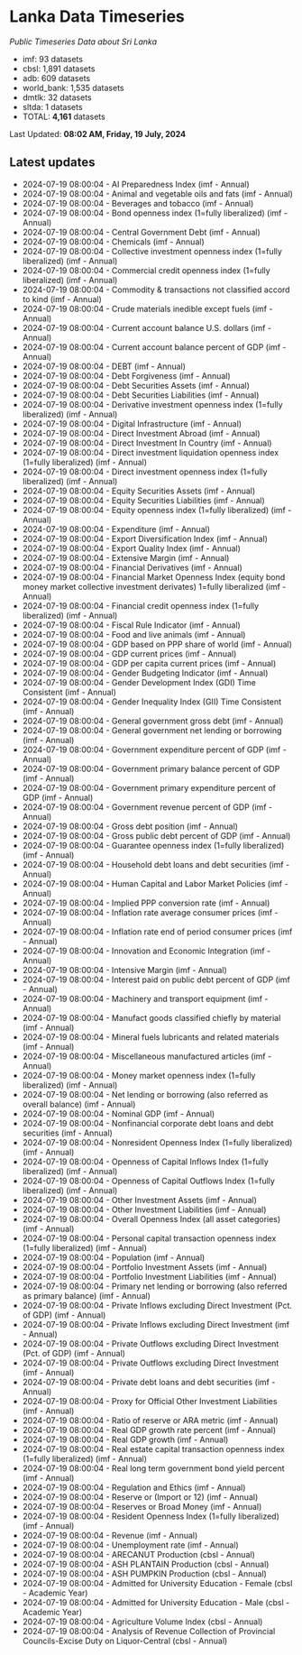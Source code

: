 # Lanka Data Timeseries
*Public Timeseries Data about Sri Lanka*

* imf: 93 datasets
* cbsl: 1,891 datasets
* adb: 609 datasets
* world_bank: 1,535 datasets
* dmtlk: 32 datasets
* sltda: 1 datasets
* TOTAL: **4,161** datasets

Last Updated: **08:02 AM, Friday, 19 July, 2024**

## Latest updates

* 2024-07-19 08:00:04 - AI Preparedness Index (imf - Annual)
* 2024-07-19 08:00:04 - Animal and vegetable oils and fats (imf - Annual)
* 2024-07-19 08:00:04 - Beverages and tobacco (imf - Annual)
* 2024-07-19 08:00:04 - Bond openness index (1=fully liberalized) (imf - Annual)
* 2024-07-19 08:00:04 - Central Government Debt (imf - Annual)
* 2024-07-19 08:00:04 - Chemicals (imf - Annual)
* 2024-07-19 08:00:04 - Collective investment openness index (1=fully liberalized) (imf - Annual)
* 2024-07-19 08:00:04 - Commercial credit openness index (1=fully liberalized) (imf - Annual)
* 2024-07-19 08:00:04 - Commodity & transactions not classified accord to kind (imf - Annual)
* 2024-07-19 08:00:04 - Crude materials inedible except fuels (imf - Annual)
* 2024-07-19 08:00:04 - Current account balance U.S. dollars (imf - Annual)
* 2024-07-19 08:00:04 - Current account balance percent of GDP (imf - Annual)
* 2024-07-19 08:00:04 - DEBT (imf - Annual)
* 2024-07-19 08:00:04 - Debt Forgiveness (imf - Annual)
* 2024-07-19 08:00:04 - Debt Securities Assets (imf - Annual)
* 2024-07-19 08:00:04 - Debt Securities Liabilities (imf - Annual)
* 2024-07-19 08:00:04 - Derivative investment openness index (1=fully liberalized) (imf - Annual)
* 2024-07-19 08:00:04 - Digital Infrastructure (imf - Annual)
* 2024-07-19 08:00:04 - Direct Investment Abroad (imf - Annual)
* 2024-07-19 08:00:04 - Direct Investment In Country (imf - Annual)
* 2024-07-19 08:00:04 - Direct investment liquidation openness index (1=fully liberalized) (imf - Annual)
* 2024-07-19 08:00:04 - Direct investment openness index (1=fully liberalized) (imf - Annual)
* 2024-07-19 08:00:04 - Equity Securities Assets (imf - Annual)
* 2024-07-19 08:00:04 - Equity Securities Liabilities (imf - Annual)
* 2024-07-19 08:00:04 - Equity openness index (1=fully liberalized) (imf - Annual)
* 2024-07-19 08:00:04 - Expenditure (imf - Annual)
* 2024-07-19 08:00:04 - Export Diversification Index (imf - Annual)
* 2024-07-19 08:00:04 - Export Quality Index (imf - Annual)
* 2024-07-19 08:00:04 - Extensive Margin (imf - Annual)
* 2024-07-19 08:00:04 - Financial Derivatives (imf - Annual)
* 2024-07-19 08:00:04 - Financial Market Openness Index (equity bond money market collective investment derivates) 1=fully liberalized (imf - Annual)
* 2024-07-19 08:00:04 - Financial credit openness index (1=fully liberalized) (imf - Annual)
* 2024-07-19 08:00:04 - Fiscal Rule Indicator (imf - Annual)
* 2024-07-19 08:00:04 - Food and live animals (imf - Annual)
* 2024-07-19 08:00:04 - GDP based on PPP share of world (imf - Annual)
* 2024-07-19 08:00:04 - GDP current prices (imf - Annual)
* 2024-07-19 08:00:04 - GDP per capita current prices (imf - Annual)
* 2024-07-19 08:00:04 - Gender Budgeting Indicator (imf - Annual)
* 2024-07-19 08:00:04 - Gender Development Index (GDI) Time Consistent (imf - Annual)
* 2024-07-19 08:00:04 - Gender Inequality Index (GII) Time Consistent (imf - Annual)
* 2024-07-19 08:00:04 - General government gross debt (imf - Annual)
* 2024-07-19 08:00:04 - General government net lending or borrowing (imf - Annual)
* 2024-07-19 08:00:04 - Government expenditure percent of GDP (imf - Annual)
* 2024-07-19 08:00:04 - Government primary balance percent of GDP (imf - Annual)
* 2024-07-19 08:00:04 - Government primary expenditure percent of GDP (imf - Annual)
* 2024-07-19 08:00:04 - Government revenue percent of GDP (imf - Annual)
* 2024-07-19 08:00:04 - Gross debt position (imf - Annual)
* 2024-07-19 08:00:04 - Gross public debt percent of GDP (imf - Annual)
* 2024-07-19 08:00:04 - Guarantee openness index (1=fully liberalized) (imf - Annual)
* 2024-07-19 08:00:04 - Household debt loans and debt securities (imf - Annual)
* 2024-07-19 08:00:04 - Human Capital and Labor Market Policies (imf - Annual)
* 2024-07-19 08:00:04 - Implied PPP conversion rate (imf - Annual)
* 2024-07-19 08:00:04 - Inflation rate average consumer prices (imf - Annual)
* 2024-07-19 08:00:04 - Inflation rate end of period consumer prices (imf - Annual)
* 2024-07-19 08:00:04 - Innovation and Economic Integration (imf - Annual)
* 2024-07-19 08:00:04 - Intensive Margin (imf - Annual)
* 2024-07-19 08:00:04 - Interest paid on public debt percent of GDP (imf - Annual)
* 2024-07-19 08:00:04 - Machinery and transport equipment (imf - Annual)
* 2024-07-19 08:00:04 - Manufact goods classified chiefly by material (imf - Annual)
* 2024-07-19 08:00:04 - Mineral fuels lubricants and related materials (imf - Annual)
* 2024-07-19 08:00:04 - Miscellaneous manufactured articles (imf - Annual)
* 2024-07-19 08:00:04 - Money market openness index (1=fully liberalized) (imf - Annual)
* 2024-07-19 08:00:04 - Net lending or borrowing (also referred as overall balance) (imf - Annual)
* 2024-07-19 08:00:04 - Nominal GDP (imf - Annual)
* 2024-07-19 08:00:04 - Nonfinancial corporate debt loans and debt securities (imf - Annual)
* 2024-07-19 08:00:04 - Nonresident Openness Index (1=fully liberalized) (imf - Annual)
* 2024-07-19 08:00:04 - Openness of Capital Inflows Index (1=fully liberalized) (imf - Annual)
* 2024-07-19 08:00:04 - Openness of Capital Outflows Index (1=fully liberalized) (imf - Annual)
* 2024-07-19 08:00:04 - Other Investment Assets (imf - Annual)
* 2024-07-19 08:00:04 - Other Investment Liabilities (imf - Annual)
* 2024-07-19 08:00:04 - Overall Openness Index (all asset categories) (imf - Annual)
* 2024-07-19 08:00:04 - Personal capital transaction openness index (1=fully liberalized) (imf - Annual)
* 2024-07-19 08:00:04 - Population (imf - Annual)
* 2024-07-19 08:00:04 - Portfolio Investment Assets (imf - Annual)
* 2024-07-19 08:00:04 - Portfolio Investment Liabilities (imf - Annual)
* 2024-07-19 08:00:04 - Primary net lending or borrowing (also referred as primary balance) (imf - Annual)
* 2024-07-19 08:00:04 - Private Inflows excluding Direct Investment (Pct. of GDP) (imf - Annual)
* 2024-07-19 08:00:04 - Private Inflows excluding Direct Investment (imf - Annual)
* 2024-07-19 08:00:04 - Private Outflows excluding Direct Investment (Pct. of GDP) (imf - Annual)
* 2024-07-19 08:00:04 - Private Outflows excluding Direct Investment (imf - Annual)
* 2024-07-19 08:00:04 - Private debt loans and debt securities (imf - Annual)
* 2024-07-19 08:00:04 - Proxy for Official Other Investment Liabilities (imf - Annual)
* 2024-07-19 08:00:04 - Ratio of reserve or ARA metric (imf - Annual)
* 2024-07-19 08:00:04 - Real GDP growth rate percent (imf - Annual)
* 2024-07-19 08:00:04 - Real GDP growth (imf - Annual)
* 2024-07-19 08:00:04 - Real estate capital transaction openness index (1=fully liberalized) (imf - Annual)
* 2024-07-19 08:00:04 - Real long term government bond yield percent (imf - Annual)
* 2024-07-19 08:00:04 - Regulation and Ethics (imf - Annual)
* 2024-07-19 08:00:04 - Reserve or (Import or 12) (imf - Annual)
* 2024-07-19 08:00:04 - Reserves or Broad Money (imf - Annual)
* 2024-07-19 08:00:04 - Resident Openness Index (1=fully liberalized) (imf - Annual)
* 2024-07-19 08:00:04 - Revenue (imf - Annual)
* 2024-07-19 08:00:04 - Unemployment rate (imf - Annual)
* 2024-07-19 08:00:04 - ARECANUT Production (cbsl - Annual)
* 2024-07-19 08:00:04 - ASH PLANTAIN Production (cbsl - Annual)
* 2024-07-19 08:00:04 - ASH PUMPKIN Production (cbsl - Annual)
* 2024-07-19 08:00:04 - Admitted for University Education - Female (cbsl - Academic Year)
* 2024-07-19 08:00:04 - Admitted for University Education - Male (cbsl - Academic Year)
* 2024-07-19 08:00:04 - Agriculture Volume Index (cbsl - Annual)
* 2024-07-19 08:00:04 - Analysis of Revenue Collection of Provincial Councils-Excise Duty on Liquor-Central (cbsl - Annual)